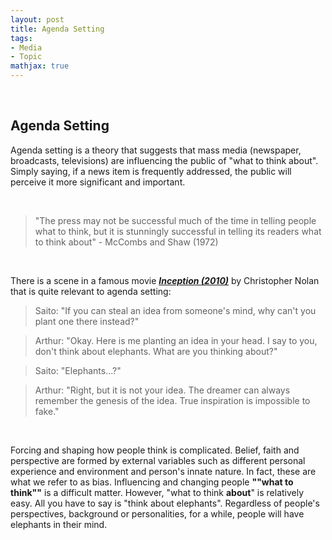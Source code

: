 ```yaml
---
layout: post
title: Agenda Setting
tags:
- Media
- Topic
mathjax: true
---
```

&nbsp;

## Agenda Setting

   Agenda setting is a theory that suggests that mass media (newspaper, broadcasts, televisions) are influencing the public of "what to think about". Simply saying, if a news item is frequently addressed, the public will perceive it more significant and important. 


&nbsp;

  > "The press may not be successful much of the time in telling people what to think, but it is stunningly successful in telling its readers what to think about" - McCombs and Shaw (1972)
  
 
&nbsp;
&nbsp;

   There is a scene in a famous movie ***[Inception (2010)](https://www.imdb.com/title/tt1375666/)*** by Christopher Nolan that is quite relevant to agenda setting:

> Saito: "If you can steal an idea from someone's mind, why can't you plant one there instead?"

> Arthur: "Okay. Here is me planting an idea in your head. I say to you, don't think about elephants. What are you thinking about?"

> Saito: "Elephants...?"

> Arthur: "Right, but it is not your idea. The dreamer can always remember the genesis of the idea. True inspiration is impossible to fake."


&nbsp;
&nbsp;

   Forcing and shaping how people think is complicated. Belief, faith and perspective are formed by external variables such as different personal experience and environment and person's innate nature. In fact, these are what we refer to as bias. Influencing and changing people **""what to think""** is a difficult matter. However, "what to think **about**" is relatively easy. All you have to say is "think about elephants". Regardless of people's perspectives, background or personalities, for a while, people will have elephants in their mind.
